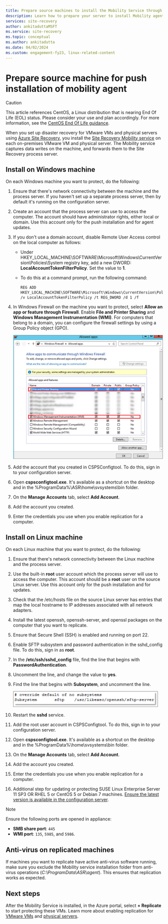 ```yaml
---
title: Prepare source machines to install the Mobility Service through push installation for disaster recovery of VMware VMs and physical servers to Azure | Microsoft Docs
description: Learn how to prepare your server to install Mobility agent through push installation for disaster recovery of VMware VMs and physical servers to Azure using the  Azure Site Recovery service.
services: site-recovery
author: ankitaduttaMSFT
ms.service: site-recovery
ms.topic: conceptual
ms.author: ankitadutta
ms.date: 04/02/2024
ms.custom: engagement-fy23, linux-related-content
---
```


# Prepare source machine for push installation of mobility agent

> [!CAUTION]
> This article references CentOS, a Linux distribution that is nearing End Of Life (EOL) status. Please consider your use and plan accordingly. For more information, see the [CentOS End Of Life guidance](~/articles/virtual-machines/workloads/centos/centos-end-of-life.md).

When you set up disaster recovery for VMware VMs and physical servers using [Azure Site Recovery](site-recovery-overview.md), you install the [Site Recovery Mobility service](vmware-physical-mobility-service-overview.md) on each on-premises VMware VM and physical server.  The Mobility service captures data writes on the machine, and forwards them to the Site Recovery process server.

## Install on Windows machine

On each Windows machine you want to protect, do the following:

1. Ensure that there's network connectivity between the machine and the process server. If you haven't set up a separate process server, then by default it's running on the configuration server.
1. Create an account that the process server can use to access the computer. The account should have administrator rights, either local or domain. Use this account only for the push installation and for agent updates.
2. If you don't use a domain account, disable Remote User Access control on the local computer as follows:
    - Under  HKEY_LOCAL_MACHINE\SOFTWARE\Microsoft\Windows\CurrentVersion\Policies\System registry key, add a new DWORD: **LocalAccountTokenFilterPolicy**. Set the value to **1**.
    -  To do this at a command prompt, run the following command:
    
       ```
       REG ADD HKEY_LOCAL_MACHINE\SOFTWARE\Microsoft\Windows\CurrentVersion\Policies\System /v LocalAccountTokenFilterPolicy /t REG_DWORD /d 1 /f
       ```

3. In Windows Firewall on the machine you want to protect, select **Allow an app or feature through Firewall**. Enable **File and Printer Sharing** and **Windows Management Instrumentation (WMI)**. For computers that belong to a domain, you can configure the firewall settings by using a Group Policy object (GPO).

   ![Firewall settings](./media/vmware-azure-install-mobility-service/mobility1.png)

4. Add the account that you created in CSPSConfigtool. To do this, sign in to your configuration server.
5. Open **cspsconfigtool.exe**. It's available as a shortcut on the desktop and in the %ProgramData%\ASR\home\svsystems\bin folder.
6. On the **Manage Accounts** tab, select **Add Account**.
7. Add the account you created.
8. Enter the credentials you use when you enable replication for a computer.

## Install on Linux machine

On each Linux machine that you want to protect, do the following:

1. Ensure that there's network connectivity between the Linux machine and the process server.
2. Use the built-in **root** user account which the process server will use to access the computer. This account should be a **root** user on the source Linux server. Use this account only for the push installation and for updates.
3. Check that the /etc/hosts file on the source Linux server has entries that map the local hostname to IP addresses associated with all network adapters.
4. Install the latest openssh, openssh-server, and openssl packages on the computer that you want to replicate.
5. Ensure that Secure Shell (SSH) is enabled and running on port 22.
4. Enable SFTP subsystem and password authentication in the sshd_config file. To do this, sign in as **root**.
5. In the **/etc/ssh/sshd_config** file, find the line that begins with **PasswordAuthentication**.
6. Uncomment the line, and change the value to **yes**.
7. Find the line that begins with **Subsystem**, and uncomment the line.

      ![Linux](./media/vmware-azure-install-mobility-service/mobility2.png)

8. Restart the **sshd** service.
9. Add the root user account in CSPSConfigtool. To do this, sign in to your configuration server.
10. Open **cspsconfigtool.exe**. It's available as a shortcut on the desktop and in the %ProgramData%\home\svsystems\bin folder.
11. On the **Manage Accounts** tab, select **Add Account**.
12. Add the account you created.
13. Enter the credentials you use when you enable replication for a computer.
1. Additional step for updating or protecting SUSE Linux Enterprise Server 11 SP3 OR RHEL 5 or CentOS 5 or Debian 7 machines. [Ensure the latest version is available in the configuration server](vmware-physical-mobility-service-overview.md#download-latest-mobility-agent-installer-for-suse-11-sp3-suse-11-sp4-rhel-5-cent-os-5-debian-7-debian-8-debian-9-oracle-linux-6-and-ubuntu-1404-server).

> [!NOTE]
> Ensure the following ports are opened in appliance:
> - **SMB share port**: `445`
> - **WMI port**: `135`, `5985`, and `5986`.

## Anti-virus on replicated machines

If machines you want to replicate have active anti-virus software running, make sure you exclude the Mobility service installation folder from anti-virus operations (*C:\ProgramData\ASR\agent*). This ensures that replication works as expected.

## Next steps

After the Mobility Service is installed, in the Azure portal, select **+ Replicate** to start protecting these VMs. Learn more about enabling replication for [VMware VMs](vmware-azure-enable-replication.md) and [physical servers](physical-azure-disaster-recovery.md#enable-replication).
